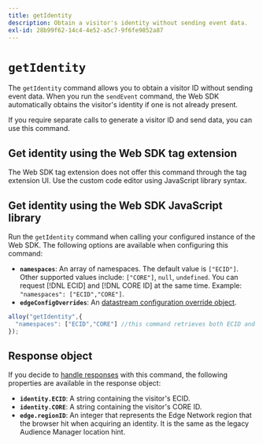 ```yaml
---
title: getIdentity
description: Obtain a visitor's identity without sending event data.
exl-id: 28b99f62-14c4-4e52-a5c7-9f6fe9852a87
---
```

# `getIdentity`

The `getIdentity` command allows you to obtain a visitor ID without sending event data. When you run the `sendEvent` command, the Web SDK automatically obtains the visitor's identity if one is not already present.

If you require separate calls to generate a visitor ID and send data, you can use this command.

## Get identity using the Web SDK tag extension

The Web SDK tag extension does not offer this command through the tag extension UI. Use the custom code editor using JavaScript library syntax.

## Get identity using the Web SDK JavaScript library

Run the `getIdentity` command when calling your configured instance of the Web SDK. The following options are available when configuring this command:

* **`namespaces`**: An array of namespaces. The default value is `["ECID"]`. Other supported values include: `["CORE"]`, `null`, `undefined`. You can request [!DNL ECID] and [!DNL CORE ID] at the same time. Example: `"namespaces": ["ECID","CORE"]`.
* **`edgeConfigOverrides`**: An [datastream configuration override object](datastream-overrides.md).

```js
alloy("getIdentity",{
  "namespaces": ["ECID","CORE"] //this command retrieves both ECID and CORE IDs.
});
```

## Response object

If you decide to [handle responses](command-responses.md) with this command, the following properties are available in the response object:

* **`identity.ECID`**: A string containing the visitor's ECID.
* **`identity.CORE`**: A string containing the visitor's CORE ID.
* **`edge.regionID`**: An integer that represents the Edge Network region that the browser hit when acquiring an identity. It is the same as the legacy Audience Manager location hint.
